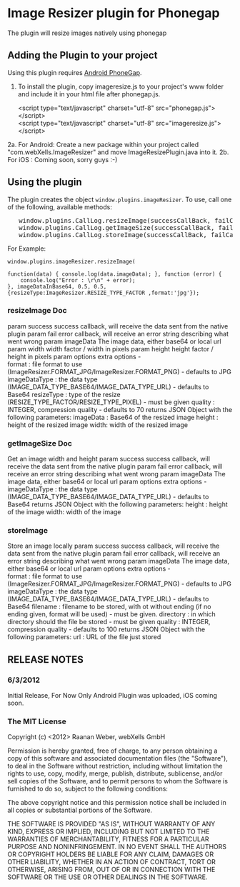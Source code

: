 # Image Resizer plugin for Phonegap #

The plugin will resize images natively using phonegap

## Adding the Plugin to your project ##

Using this plugin requires [Android PhoneGap](http://github.com/phonegap/phonegap-android).

1. To install the plugin, copy imageresize.js to your project's www folder and include it in your html file after phonegap.js.

    &lt;script type="text/javascript" charset="utf-8" src="phonegap.js"&gt;&lt;/script&gt;<br/>
    &lt;script type="text/javascript" charset="utf-8" src="imageresize.js"&gt;&lt;/script&gt;

2a. For Android: Create a new package within your project called "com.webXells.ImageResizer" and move ImageResizePlugin.java into it.
2b. For iOS : Coming soon, sorry guys :-)

## Using the plugin ##

The plugin creates the object `window.plugins.imageResizer`.  To use, call one of the following, available methods:

<pre>
   window.plugins.CallLog.resizeImage(successCallBack, failCallBack, imageData, width, height, options);
   window.plugins.CallLog.getImageSize(successCallBack, failCallBack, imageData, options);
   window.plugins.CallLog.storeImage(successCallBack, failCallBack, imageData, options);
</pre>

For Example:

    window.plugins.imageResizer.resizeImage(

    function(data) { console.log(data.imageData); }, function (error) {
        console.log("Error : \r\n" + error);
    }, imageDataInBase64, 0.5, 0.5, {resizeType:ImageResizer.RESIZE_TYPE_FACTOR ,format:'jpg'});
	
### resizeImage Doc ###

  param success success callback, will receive the data sent from the native plugin
  param fail error callback, will receive an error string describing what went wrong
  param imageData The image data, either base64 or local url
  param width width factor / width in pixels
  param height height factor / height in pixels
  param options extra options -  
               format : file format to use (ImageResizer.FORMAT_JPG/ImageResizer.FORMAT_PNG) - defaults to JPG
               imageDataType : the data type (IMAGE_DATA_TYPE_BASE64/IMAGE_DATA_TYPE_URL) - defaults to Base64
               resizeType : type of the resize (RESIZE_TYPE_FACTOR/RESIZE_TYPE_PIXEL) - must be given
              quality : INTEGER, compression quality - defaults to 70
  returns JSON Object with the following parameters:
               imageData : Base64 of the resized image
               height : height of the resized image
               width: width of the resized image
 

### getImageSize Doc ###

  Get an image width and height
  param success success callback, will receive the data sent from the native plugin
  param fail error callback, will receive an error string describing what went wrong
  param imageData The image data, either base64 or local url
  param options extra options -  
              imageDataType : the data type (IMAGE_DATA_TYPE_BASE64/IMAGE_DATA_TYPE_URL) - defaults to Base64
  returns JSON Object with the following parameters:
               height : height of the image
               width: width of the image
 

### storeImage ###
  Store an image locally
  param success success callback, will receive the data sent from the native plugin
  param fail error callback, will receive an error string describing what went wrong
  param imageData The image data, either base64 or local url
  param options extra options -  
              format : file format to use (ImageResizer.FORMAT_JPG/ImageResizer.FORMAT_PNG) - defaults to JPG
              imageDataType : the data type (IMAGE_DATA_TYPE_BASE64/IMAGE_DATA_TYPE_URL) - defaults to Base64
              filename : filename to be stored, with ot without ending (if no ending given, format will be used) - must be given.
              directory : in which directory should the file be stored - must be given
              quality : INTEGER, compression quality - defaults to 100
  returns JSON Object with the following parameters:
              url : URL of the file just stored
  

## RELEASE NOTES ##

### 6/3/2012 ###
Initial Release, For Now Only Android Plugin was uploaded, iOS coming soon.


### The MIT License

Copyright (c) <2012> Raanan Weber, webXells GmbH

 Permission is hereby granted, free of charge, to any person obtaining a copy
 of this software and associated documentation files (the "Software"), to deal
 in the Software without restriction, including without limitation the rights
 to use, copy, modify, merge, publish, distribute, sublicense, and/or sell
 copies of the Software, and to permit persons to whom the Software is
 furnished to do so, subject to the following conditions:

 The above copyright notice and this permission notice shall be included in
 all copies or substantial portions of the Software.

 THE SOFTWARE IS PROVIDED "AS IS", WITHOUT WARRANTY OF ANY KIND, EXPRESS OR
 IMPLIED, INCLUDING BUT NOT LIMITED TO THE WARRANTIES OF MERCHANTABILITY,
 FITNESS FOR A PARTICULAR PURPOSE AND NONINFRINGEMENT. IN NO EVENT SHALL THE
 AUTHORS OR COPYRIGHT HOLDERS BE LIABLE FOR ANY CLAIM, DAMAGES OR OTHER
 LIABILITY, WHETHER IN AN ACTION OF CONTRACT, TORT OR OTHERWISE, ARISING FROM,
 OUT OF OR IN CONNECTION WITH THE SOFTWARE OR THE USE OR OTHER DEALINGS IN
 THE SOFTWARE.
 
